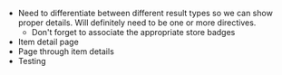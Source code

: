 * Need to differentiate between different result types so we can show proper
    details. Will definitely need to be one or more directives.
    * Don't forget to associate the appropriate store badges
* Item detail page
* Page through item details
* Testing

